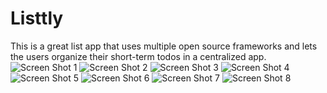 # Listtly
This is a great list app that uses multiple open source frameworks and lets the users organize their short-term todos in a centralized app.
![Screen Shot 1](https://github.com/Aries-Sciences-LLC/Listtly/blob/master/ScreenShots/Simulator%20Screen%20Shot%20-%20iPad%20Pro%20(12.9-inch)%20(2nd%20generation)%20-%202018-09-03%20at%2020.03.03.png)
![Screen Shot 2](https://github.com/Aries-Sciences-LLC/Listtly/blob/master/ScreenShots/Simulator%20Screen%20Shot%20-%20iPad%20Pro%20(12.9-inch)%20(2nd%20generation)%20-%202018-09-03%20at%2020.09.13.png)
![Screen Shot 3](https://github.com/Aries-Sciences-LLC/Listtly/blob/master/ScreenShots/Simulator%20Screen%20Shot%20-%20iPad%20Pro%20(12.9-inch)%20(2nd%20generation)%20-%202018-09-03%20at%2020.09.39.png)
![Screen Shot 4](https://github.com/Aries-Sciences-LLC/Listtly/blob/master/ScreenShots/Simulator%20Screen%20Shot%20-%20iPhone%206s%20-%202018-09-02%20at%2020.06.45.png)
![Screen Shot 5](https://github.com/Aries-Sciences-LLC/Listtly/blob/master/ScreenShots/Simulator%20Screen%20Shot%20-%20iPhone%206s%20-%202018-09-02%20at%2020.06.53.png)
![Screen Shot 6](https://github.com/Aries-Sciences-LLC/Listtly/blob/master/ScreenShots/Simulator%20Screen%20Shot%20-%20iPhone%206s%20-%202018-09-02%20at%2021.49.00.png)
![Screen Shot 7](https://github.com/Aries-Sciences-LLC/Listtly/blob/master/ScreenShots/Simulator%20Screen%20Shot%20-%20iPhone%206s%20-%202018-09-02%20at%2021.49.58.png)
![Screen Shot 8](https://github.com/Aries-Sciences-LLC/Listtly/blob/master/ScreenShots/Simulator%20Screen%20Shot%20-%20iPhone%206s%20-%202018-09-02%20at%2021.50.06.png)
